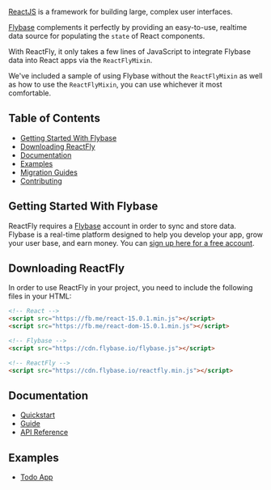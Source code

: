 [ReactJS](https://facebook.github.io/react/) is a framework for building large, complex user interfaces. 

[Flybase](https://flybase.io/) complements it perfectly by providing an easy-to-use, realtime data source for populating the `state` of React components. 

With ReactFly, it only takes a few lines of JavaScript to integrate Flybase data into React apps via the `ReactFlyMixin`.

We've included a sample of using Flybase without the `ReactFlyMixin` as well as how to use the `ReactFlyMixin`, you can use whichever it most comfortable.

## Table of Contents

 * [Getting Started With Flybase](#getting-started-with-flybase)
 * [Downloading ReactFly](#downloading-reactfly)
 * [Documentation](#documentation)
 * [Examples](#examples)
 * [Migration Guides](#migration-guides)
 * [Contributing](#contributing)


## Getting Started With Flybase

ReactFly requires a [Flybase](https://flybase.io/) account in order to sync and store data. 
Flybase is a real-time platform designed to help you develop your app, grow your user
base, and earn money. You can [sign up here for a free account](https://app.flybase.io/signup).

## Downloading ReactFly

In order to use ReactFly in your project, you need to include the following files in your HTML:

```html
<!-- React -->
<script src="https://fb.me/react-15.0.1.min.js"></script>
<script src="https://fb.me/react-dom-15.0.1.min.js"></script>

<!-- Flybase -->
<script src="https://cdn.flybase.io/flybase.js"></script>

<!-- ReactFly -->
<script src="https://cdn.flybase.io/reactfly.min.js"></script>
```

## Documentation

* [Quickstart](docs/quickstart.md)
* [Guide](docs/guide.md)
* [API Reference](docs/reference.md)

## Examples

* [Todo App](/example)